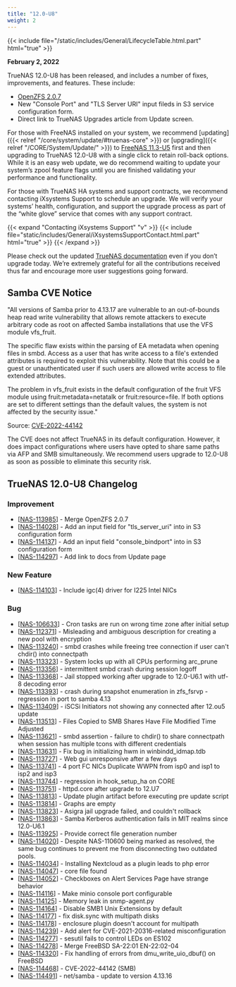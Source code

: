 ```yaml
---
title: "12.0-U8"
weight: 2
---
```


{{< include file="/static/includes/General/LifecycleTable.html.part" html="true" >}}

**February 2, 2022**

TrueNAS 12.0-U8 has been released, and includes a number of fixes, improvements, and features. These include:

* [OpenZFS 2.0.7](https://github.com/openzfs/zfs/releases/tag/zfs-2.0.7)
* New "Console Port" and "TLS Server URI" input fileds in S3 service configuration form.
* Direct link to TrueNAS Upgrades article from Update screen.

For those with FreeNAS installed on your system, we recommend [updating]({{< relref "/core/system/update/#truenas-core" >}}) or [upgrading]({{< relref "/CORE/System/Update/" >}}) to [FreeNAS 11.3-U5](https://download.freenas.org/) first and then upgrading to TrueNAS 12.0-U8 with a single click to retain roll-back options. While it is an easy web update, we do recommend waiting to update your system’s zpool feature flags until you are finished validating your performance and functionality.

For those with TrueNAS HA systems and support contracts, we recommend contacting iXsystems Support to schedule an upgrade. We will verify your systems’ health, configuration, and support the upgrade process as part of the “white glove” service that comes with any support contract.

{{< expand "Contacting iXsystems Support" "v" >}}
{{< include file="static/includes/General/iXsystemsSupportContact.html.part" html="true" >}}
{{< /expand >}}

Please check out the updated [TrueNAS documentation](https://www.truenas.com/docs/) even if you don’t upgrade today. We’re extremely grateful for all the contributions received thus far and encourage more user suggestions going forward.

## Samba CVE Notice

"All versions of Samba prior to 4.13.17 are vulnerable to an
out-of-bounds heap read write vulnerability that allows remote
attackers to execute arbitrary code as root on affected Samba
installations that use the VFS module vfs_fruit.

The specific flaw exists within the parsing of EA metadata when
opening files in smbd. Access as a user that has write access to a
file's extended attributes is required to exploit this
vulnerability. Note that this could be a guest or unauthenticated user
if such users are allowed write access to file extended attributes.

The problem in vfs_fruit exists in the default configuration of the
fruit VFS module using fruit:metadata=netatalk or fruit:resource=file.
If both options are set to different settings than the default values,
the system is not affected by the security issue."

Source: [CVE-2022-44142](https://www.samba.org/samba/security/CVE-2021-44142.html)

The CVE does not affect TrueNAS in its default configuration. However, it does impact configurations where users have opted to share same paths via AFP and SMB simultaneously. We recommend users upgrade to 12.0-U8 as soon as possible to eliminate this security risk. 

## TrueNAS 12.0-U8 Changelog

### Improvement

<ul>
<li>[<a href='https://jira.ixsystems.com/browse/NAS-113985'>NAS-113985</a>] -         Merge OpenZFS 2.0.7
</li>
<li>[<a href='https://jira.ixsystems.com/browse/NAS-114028'>NAS-114028</a>] -         Add an input field for &quot;tls_server_uri&quot; into in S3 configuration form
</li>
<li>[<a href='https://jira.ixsystems.com/browse/NAS-114137'>NAS-114137</a>] -         Add an input field &quot;console_bindport&quot; into in S3 configuration form
</li>
<li>[<a href='https://jira.ixsystems.com/browse/NAS-114297'>NAS-114297</a>] -         Add link to docs from Update page
</li>
</ul>
    
### New Feature

<ul>
<li>[<a href='https://jira.ixsystems.com/browse/NAS-114103'>NAS-114103</a>] -         Include igc(4) driver for I225 Intel NICs
</li>
</ul>
    
### Bug

<ul>
<li>[<a href='https://jira.ixsystems.com/browse/NAS-106633'>NAS-106633</a>] -         Cron tasks are run on wrong time zone after initial setup
</li>
<li>[<a href='https://jira.ixsystems.com/browse/NAS-112371'>NAS-112371</a>] -         Misleading and ambiguous description for creating a new pool with encryption
</li>
<li>[<a href='https://jira.ixsystems.com/browse/NAS-113240'>NAS-113240</a>] -         smbd crashes while freeing tree connection if user can&#39;t chdir() into connectpath
</li>
<li>[<a href='https://jira.ixsystems.com/browse/NAS-113323'>NAS-113323</a>] -         System locks up with all CPUs performing arc_prune
</li>
<li>[<a href='https://jira.ixsystems.com/browse/NAS-113356'>NAS-113356</a>] -         intermittent smbd crash during session logoff
</li>
<li>[<a href='https://jira.ixsystems.com/browse/NAS-113368'>NAS-113368</a>] -         Jail stopped working after upgrade to 12.0-U6.1 with utf-8 decoding error
</li>
<li>[<a href='https://jira.ixsystems.com/browse/NAS-113393'>NAS-113393</a>] -         crash during snapshot enumeration in zfs_fsrvp - regression in port to samba 4.13
</li>
<li>[<a href='https://jira.ixsystems.com/browse/NAS-113409'>NAS-113409</a>] -         iSCSi Initiators not showing any connected after 12.ou5 update
</li>
<li>[<a href='https://jira.ixsystems.com/browse/NAS-113513'>NAS-113513</a>] -         Files Copied to SMB Shares Have File Modified Time Adjusted
</li>
<li>[<a href='https://jira.ixsystems.com/browse/NAS-113621'>NAS-113621</a>] -         smbd assertion - failure to chdir() to share connectpath when session has multiple tcons with different credentials
</li>
<li>[<a href='https://jira.ixsystems.com/browse/NAS-113631'>NAS-113631</a>] -         Fix bug in initializing hwm in winbindd_idmap.tdb
</li>
<li>[<a href='https://jira.ixsystems.com/browse/NAS-113727'>NAS-113727</a>] -         Web gui unresponsive after a few days
</li>
<li>[<a href='https://jira.ixsystems.com/browse/NAS-113741'>NAS-113741</a>] -         4 port FC NICs Duplicate WWPN from isp0 and isp1 to isp2 and isp3
</li>
<li>[<a href='https://jira.ixsystems.com/browse/NAS-113744'>NAS-113744</a>] -         regression in hook_setup_ha on CORE
</li>
<li>[<a href='https://jira.ixsystems.com/browse/NAS-113751'>NAS-113751</a>] -         httpd.core after upgrade to 12.U7
</li>
<li>[<a href='https://jira.ixsystems.com/browse/NAS-113813'>NAS-113813</a>] -         Update plugin artifact before executing pre update script
</li>
<li>[<a href='https://jira.ixsystems.com/browse/NAS-113814'>NAS-113814</a>] -         Graphs are empty
</li>
<li>[<a href='https://jira.ixsystems.com/browse/NAS-113823'>NAS-113823</a>] -         Asigra jail upgrade failed, and couldn&#39;t rollback
</li>
<li>[<a href='https://jira.ixsystems.com/browse/NAS-113863'>NAS-113863</a>] -         Samba Kerberos authentication fails in MIT realms since 12.0-U6.1
</li>
<li>[<a href='https://jira.ixsystems.com/browse/NAS-113925'>NAS-113925</a>] -         Provide correct file generation number
</li>
<li>[<a href='https://jira.ixsystems.com/browse/NAS-114020'>NAS-114020</a>] -         Despite NAS-110600 being marked as resolved, the same bug continues to prevent me from disconnecting two outdated pools.
</li>
<li>[<a href='https://jira.ixsystems.com/browse/NAS-114034'>NAS-114034</a>] -         Installing Nextcloud as a plugin leads to php error
</li>
<li>[<a href='https://jira.ixsystems.com/browse/NAS-114047'>NAS-114047</a>] -         core file found
</li>
<li>[<a href='https://jira.ixsystems.com/browse/NAS-114052'>NAS-114052</a>] -         Checkboxes on Alert Services Page have strange behavior
</li>
<li>[<a href='https://jira.ixsystems.com/browse/NAS-114116'>NAS-114116</a>] -         Make minio console port configurable
</li>
<li>[<a href='https://jira.ixsystems.com/browse/NAS-114125'>NAS-114125</a>] -         Memory leak in snmp-agent.py
</li>
<li>[<a href='https://jira.ixsystems.com/browse/NAS-114164'>NAS-114164</a>] -         Disable SMB1 Unix Extensions by default
</li>
<li>[<a href='https://jira.ixsystems.com/browse/NAS-114177'>NAS-114177</a>] -         fix disk.sync with multipath disks
</li>
<li>[<a href='https://jira.ixsystems.com/browse/NAS-114178'>NAS-114178</a>] -         enclosure plugin doesn&#39;t account for multipath
</li>
<li>[<a href='https://jira.ixsystems.com/browse/NAS-114239'>NAS-114239</a>] -         Add alert for CVE-2021-20316-related misconfiguration
</li>
<li>[<a href='https://jira.ixsystems.com/browse/NAS-114277'>NAS-114277</a>] -         sesutil fails to control LEDs on ES102
</li>
<li>[<a href='https://jira.ixsystems.com/browse/NAS-114278'>NAS-114278</a>] -         Merge FreeBSD SA-22:01 EN-22:02-04
</li>
<li>[<a href='https://jira.ixsystems.com/browse/NAS-114320'>NAS-114320</a>] -         Fix handling of errors from dmu_write_uio_dbuf() on FreeBSD
</li>
<li>[<a href='https://jira.ixsystems.com/browse/NAS-114468'>NAS-114468</a>] -         CVE-2022-44142 (SMB)
</li>
<li>[<a href='https://jira.ixsystems.com/browse/NAS-114491'>NAS-114491</a>] -         net/samba - update to version 4.13.16
</li>
</ul>
